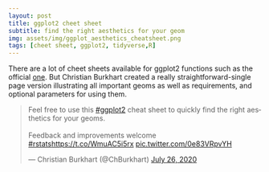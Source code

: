 ```yaml
---
layout: post
title: ggplot2 cheet sheet
subtitle: find the right aesthetics for your geom
img: assets/img/ggplot_aesthetics_cheatsheet.png
tags: [cheet sheet, ggplot2, tidyverse,R]
---
```


There are a lot of cheet sheets available for ggplot2 functions such as the official [one](https://rstudio.com/wp-content/uploads/2015/03/ggplot2-cheatsheet.pdf). 
But Christian Burkhart created a really straightforward-single page version illustrating all important geoms as well as requirements, and optional parameters for using them.   


<blockquote class="twitter-tweet"><p lang="en" dir="ltr">Feel free to use this <a href="https://twitter.com/hashtag/ggplot2?src=hash&amp;ref_src=twsrc%5Etfw">#ggplot2</a> cheat sheet to quickly find the right aesthetics for your geoms.<br><br>Feedback and improvements welcome <a href="https://twitter.com/hashtag/rstats?src=hash&amp;ref_src=twsrc%5Etfw">#rstats</a><a href="https://t.co/WmuAC5i5rx">https://t.co/WmuAC5i5rx</a> <a href="https://t.co/0e83VRpvYH">pic.twitter.com/0e83VRpvYH</a></p>&mdash; Christian Burkhart (@ChBurkhart) <a href="https://twitter.com/ChBurkhart/status/1287462411667152897?ref_src=twsrc%5Etfw">July 26, 2020</a></blockquote> <script async src="https://platform.twitter.com/widgets.js" charset="utf-8"></script>


